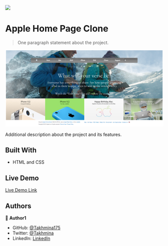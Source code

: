 ![](https://img.shields.io/badge/Microverse-blueviolet)

# Apple Home Page Clone

> One paragraph statement about the project.

![screenshot](./images/screenshot.png)

Additional description about the project and its features.

## Built With

- HTML and CSS

## Live Demo

[Live Demo Link](https://raw.githack.com/Takhmina175/Apple_HomePageClone/Apple_web_page_clone/index.html)

## Authors

👤 **Author1**

- GitHub: [@Takhmina175](https://github.com/Takhmina175)
- Twitter: [@Takhmina](https://twitter.com/Takhmin73630110)
- LinkedIn: [LinkedIn](https://www.linkedin.com/in/takhmina-makhkamova-7628136b/)
